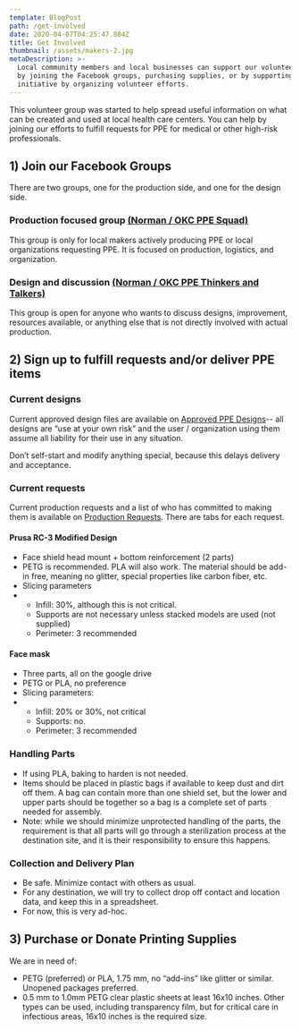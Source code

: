 ```yaml
---
template: BlogPost
path: /get-involved
date: 2020-04-07T04:25:47.884Z
title: Get Involved
thumbnail: /assets/makers-2.jpg
metaDescription: >-
  Local community members and local businesses can support our volunteer efforts
  by joining the Facebook groups, purchasing supplies, or by supporting the
  initiative by organizing volunteer efforts.
---
```

This volunteer group was started to help spread useful information on what can be created and used at local health care centers. You can help by joining our efforts to fulfill requests for PPE for medical or other high-risk professionals.

## 1) Join our Facebook Groups

There are two groups, one for the production side, and one for the design side.

### Production focused group [(Norman / OKC PPE Squad)](https://www.facebook.com/groups/1304999819692768/)

This group is only for local makers actively producing PPE or local organizations requesting PPE. It is focused on production, logistics, and organization.

### Design and discussion [(Norman / OKC PPE Thinkers and Talkers)](https://www.facebook.com/groups/217912735946956/)

This group is open for anyone who wants to discuss designs, improvement, resources available, or anything else that is not directly involved with actual production.



## 2) Sign up to fulfill requests and/or deliver PPE items

### Current designs

Current approved design files are available on [Approved PPE Designs](https://drive.google.com/open?id=1mnmvZMp3rLKPitnF1Zv6zsKCqj1d0pIF)-- all designs are “use at your own risk” and the user / organization using them assume all liability for their use in any situation.

Don’t self-start and modify anything special, because this delays delivery and acceptance.

### Current requests

Current production requests and a list of who has committed to making them is available on [Production Requests](https://docs.google.com/spreadsheets/d/136LL4FxBY360ruetwlhCqy5z1URTNFllhwNeuIRCv9A/edit?fbclid=IwAR05XKMuMhmqDRj7v7Y_ZHW4cP1e03g09DPyYqyzCLhRN3x14cjBdS3zr8k#gid=378622234). There are tabs for each request.

#### Prusa RC-3 Modified Design

* Face shield head mount + bottom reinforcement (2 parts)
* PETG is recommended. PLA will also work. The material should be add-in free, meaning no glitter, special properties like carbon fiber, etc.
* Slicing parameters
* * Infill: 30%, although this is not critical.
  * Supports are not necessary unless stacked models are used (not supplied)
  * Perimeter: 3 recommended

#### Face mask

* Three parts, all on the google drive
* PETG or PLA, no preference
* Slicing parameters:
* * Infill: 20% or 30%, not critical
  * Supports: no.
  * Perimeter: 3 recommended

### Handling Parts

* If using PLA, baking to harden is not needed.
* Items should be placed in plastic bags if available to keep dust and dirt off them. A bag can contain more than one shield set, but the lower and upper parts should be together so a bag is a complete set of parts needed for assembly.
* Note: while we should minimize unprotected handling of the parts, the requirement is that all parts will go through a sterilization process at the destination site, and it is their responsibility to ensure this happens.

### Collection and Delivery Plan

* Be safe. Minimize contact with others as usual.
* For any destination, we will try to collect drop off contact and location data, and keep this in a spreadsheet.
* For now, this is very ad-hoc.



## 3) Purchase or Donate Printing Supplies

We are in need of:

* PETG (preferred) or PLA, 1.75 mm, no “add-ins” like glitter or similar. Unopened packages preferred.
* 0.5 mm to 1.0mm PETG clear plastic sheets at least 16x10 inches. Other types can be used, including transparency film, but for critical care in infectious areas, 16x10 inches is the required size.